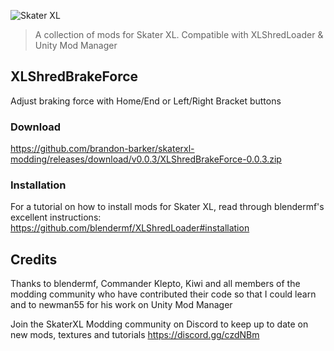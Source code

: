 ![Skater XL](https://steamcdn-a.akamaihd.net/steam/apps/962730/header.jpg?t=1546992956)

> A collection of mods for Skater XL. Compatible with XLShredLoader &amp; Unity Mod Manager

## XLShredBrakeForce

Adjust braking force with Home/End or Left/Right Bracket buttons

### Download

https://github.com/brandon-barker/skaterxl-modding/releases/download/v0.0.3/XLShredBrakeForce-0.0.3.zip

### Installation

For a tutorial on how to install mods for Skater XL, read through blendermf's excellent instructions: https://github.com/blendermf/XLShredLoader#installation

## Credits

Thanks to blendermf, Commander Klepto, Kiwi and all members of the modding community who have contributed their code so that I could learn and to newman55 for his work on Unity Mod Manager

Join the SkaterXL Modding community on Discord to keep up to date on new mods, textures and tutorials https://discord.gg/czdNBm
